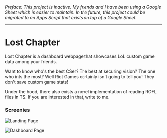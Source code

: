 _Preface: This project is inactive. My friends and I have been using a Google Sheet which is easier to maintain. In the future, this project could be migrated to an Apps Script that exists on top of a Google Sheet._

----

# Lost Chapter

Lost Chapter is a dashboard webpage that showcases LoL custom game data among your friends.

Want to know who's the best CSer? The best at securing vision? The one who ints the most? Well Riot Games certainly isn't going to tell you! They don't save custom game stats!

Under the hood, there also exists a novel implementation of reading ROFL files in TS. If you are interested in that, write to me.

### Screenies

![Landing Page](https://i.imgur.com/rJChKm6.gif)

![Dashboard Page](https://i.imgur.com/HzvHPAU.gif)
